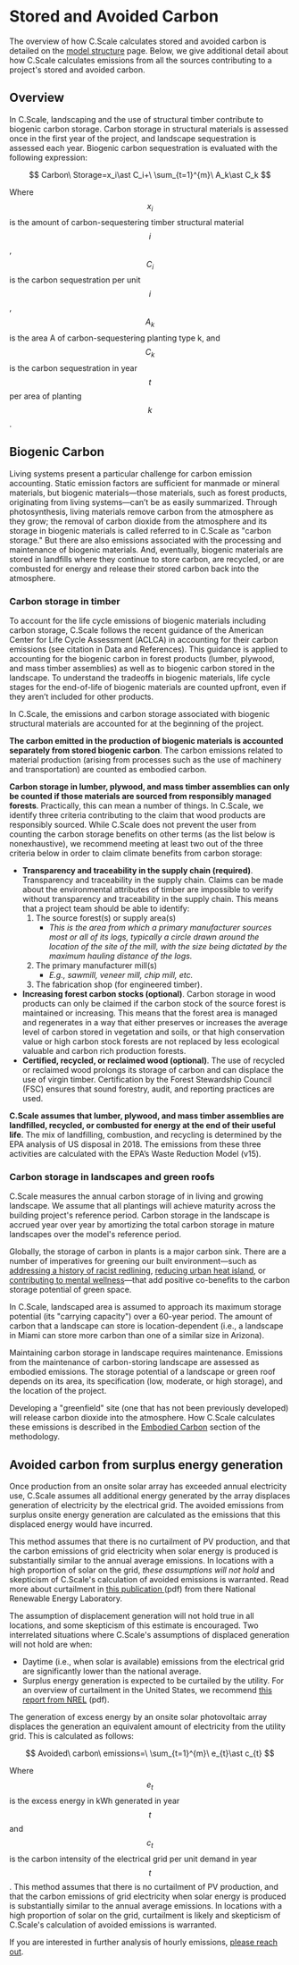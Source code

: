 # Stored and Avoided Carbon

The overview of how C.Scale calculates stored and avoided carbon is detailed on the [model structure](../../) page. Below, we give additional detail about how C.Scale calculates emissions from all the sources contributing to a project's stored and avoided carbon.

## Overview

In C.Scale, landscaping and the use of structural timber contribute to biogenic carbon storage. Carbon storage in structural materials is assessed once in the first year of the project, and landscape sequestration is assessed each year. Biogenic carbon sequestration is evaluated with the following expression:

$$
Carbon\ Storage=x_i\ast C_i+\ \sum_{t=1}^{m}\ A_k\ast C_k
$$

Where $$x_i$$ is the amount of carbon-sequestering timber structural material $$i$$, $$C_i$$ is the carbon sequestration per unit $$i$$,$$A_k$$ is the area A of carbon-sequestering planting type k, and $$C_k$$ is the carbon sequestration in year $$t$$ per area of planting $$k$$.



## Biogenic Carbon

Living systems present a particular challenge for carbon emission accounting. Static emission factors are sufficient for manmade or mineral materials, but biogenic materials—those materials, such as forest products, originating from living systems—can’t be as easily summarized. Through photosynthesis, living materials remove carbon from the atmosphere as they grow; the removal of carbon dioxide from the atmosphere and its storage in biogenic materials is called referred to in C.Scale as "carbon storage." But there are also emissions associated with the processing and maintenance of biogenic materials. And, eventually, biogenic materials are stored in landfills where they continue to store carbon, are recycled, or are combusted for energy and release their stored carbon back into the atmosphere.

### Carbon storage in timber

To account for the life cycle emissions of biogenic materials including carbon storage, C.Scale follows the recent guidance of the American Center for Life Cycle Assessment (ACLCA) in accounting for their carbon emissions (see citation in Data and References). This guidance is applied to accounting for the biogenic carbon in forest products (lumber, plywood, and mass timber assemblies) as well as to biogenic carbon stored in the landscape. To understand the tradeoffs in biogenic materials, life cycle stages for the end-of-life of biogenic materials are counted upfront, even if they aren’t included for other products.

In C.Scale, the emissions and carbon storage associated with biogenic structural materials are accounted for at the beginning of the project.

**The carbon emitted in the production of biogenic materials is accounted separately from stored biogenic carbon**. The carbon emissions related to material production (arising from processes such as the use of machinery and transportation) are counted as embodied carbon.

**Carbon storage in lumber, plywood, and mass timber assemblies can only be counted if those materials are sourced from responsibly managed forests**. Practically, this can mean a number of things. In C.Scale, we identify three criteria contributing to the claim that wood products are responsibly sourced. While C.Scale does not prevent the user from counting the carbon storage benefits on other terms (as the list below is nonexhaustive), we recommend meeting at least two out of the three criteria below in order to claim climate benefits from carbon storage:

* **Transparency and traceability in the supply chain (required)**. Transparency and traceability in the supply chain. Claims can be made about the environmental attributes of timber are impossible to verify without transparency and traceability in the supply chain. This means that a project team should be able to identify:
  1. The source forest(s) or supply area(s)
     * _This is the area from which a primary manufacturer sources most or all of its logs, typically a circle drawn around the location of the site of the mill, with the size being dictated by the maximum hauling distance of the logs._
  2. The primary manufacturer mill(s)
     * _E.g., sawmill, veneer mill, chip mill, etc._
  3. The fabrication shop (for engineered timber).
* **Increasing forest carbon stocks (optional)**. Carbon storage in wood products can only be claimed if the carbon stock of the source forest is maintained or increasing. This means that the forest area is managed and regenerates in a way that either preserves or increases the average level of carbon stored in vegetation and soils, or that high conservation value or high carbon stock forests are not replaced by less ecological valuable and carbon rich production forests.
* **Certified, recycled, or reclaimed wood (optional)**. The use of recycled or reclaimed wood prolongs its storage of carbon and can displace the use of virgin timber. Certification by the Forest Stewardship Council (FSC) ensures that sound forestry, audit, and reporting practices are used.

**C.Scale assumes that lumber, plywood, and mass timber assemblies are landfilled, recycled, or combusted for energy at the end of their useful life**. The mix of landfilling, combustion, and recycling is determined by the EPA analysis of US disposal in 2018. The emissions from these three activities are calculated with the EPA’s Waste Reduction Model (v15).

### Carbon storage in landscapes and green roofs

C.Scale measures the annual carbon storage of in living and growing landscape. We assume that all plantings will achieve maturity across the building project's reference period. Carbon storage in the landscape is accrued year over year by amortizing the total carbon storage in mature landscapes over the model's reference period.

Globally, the storage of carbon in plants is a major carbon sink. There are a number of imperatives for greening our built environment—such as [addressing a history of racist redlining](https://ehp.niehs.nih.gov/doi/full/10.1289/EHP7495), [reducing urban heat island](https://www.sciencedirect.com/science/article/abs/pii/S1618866718306411), or [contributing to mental wellness](https://www.sciencedirect.com/science/article/abs/pii/S0033350613002862)—that add positive co-benefits to the carbon storage potential of green space.

In C.Scale, landscaped area is assumed to approach its maximum storage potential (its "carrying capacity") over a 60-year period. The amount of carbon that a landscape can store is location-dependent (i.e., a landscape in Miami can store more carbon than one of a similar size in Arizona).

Maintaining carbon storage in landscape requires maintenance. Emissions from the maintenance of carbon-storing landscape are assessed as embodied emissions. The storage potential of a landscape or green roof depends on its area, its specification (low, moderate, or high storage), and the location of the project.

Developing a "greenfield" site (one that has not been previously developed) will release carbon dioxide into the atmosphere. How C.Scale calculates these emissions is described in the [Embodied Carbon](./#emissions-from-greenfield-development) section of the methodology.

## Avoided carbon from surplus energy generation

Once production from an onsite solar array has exceeded annual electricity use, C.Scale assumes all additional energy generated by the array displaces generation of electricity by the electrical grid. The avoided emissions from surplus onsite energy generation are calculated as the emissions that this displaced energy would have incurred.

This method assumes that there is no curtailment of PV production, and that the carbon emissions of grid electricity when solar energy is produced is substantially similar to the annual average emissions. In locations with a high proportion of solar on the grid, _these assumptions will not hold_ and skepticism of C.Scale's calculation of avoided emissions is warranted. Read more about curtailment in [this publication ](https://www.nrel.gov/docs/fy14osti/60983.pdf)(pdf) from there National Renewable Energy Laboratory.

The assumption of displacement generation will not hold true in all locations, and some skepticism of this estimate is encouraged. Two interrelated situations where C.Scale's assumptions of displaced generation will not hold are when:

* Daytime (i.e., when solar is available) emissions from the electrical grid are significantly lower than the national average.
* Surplus energy generation is expected to be curtailed by the utility. For an overview of curtailment in the United States, we recommend [this report from NREL](https://www.nrel.gov/docs/fy14osti/60983.pdf) (pdf).

The generation of excess energy by an onsite solar photovoltaic array displaces the generation an equivalent amount of electricity from the utility grid. This is calculated as follows:

$$
Avoided\ carbon\ emissions=\ \sum_{t=1}^{m}\ e_{t}\ast c_{t}
$$

Where $$e_{t}$$ is the excess energy in kWh generated in year $$t$$ and $$c_{t}$$ is the carbon intensity of the electrical grid per unit demand in year $$t$$. This method assumes that there is no curtailment of PV production, and that the carbon emissions of grid electricity when solar energy is produced is substantially similar to the annual average emissions. In locations with a high proportion of solar on the grid, curtailment is likely and skepticism of C.Scale's calculation of avoided emissions is warranted.

If you are interested in further analysis of hourly emissions, [please reach out](mailto:epic@ehddd.com).
